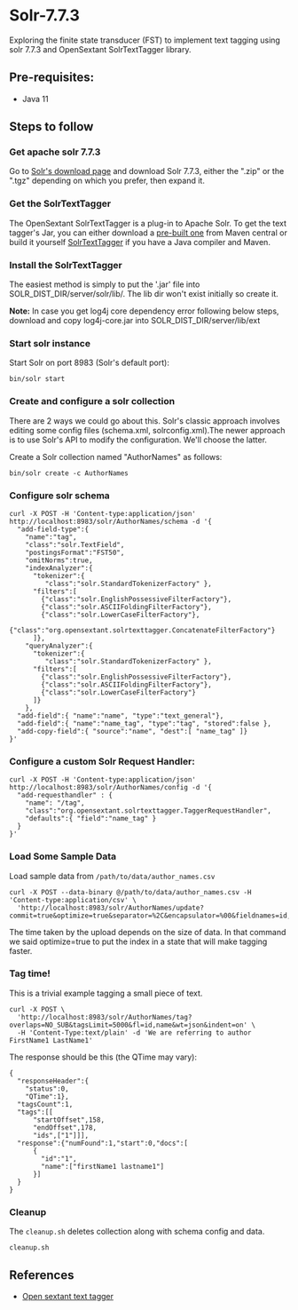 # Solr-7.7.3
Exploring the finite state transducer (FST) to implement text tagging using solr 7.7.3 and 
OpenSextant SolrTextTagger library.

## Pre-requisites:
- Java 11

## Steps to follow

### Get apache solr 7.7.3
Go to [Solr's download page](http://www.apache.org/dyn/closer.lua/lucene/solr/) and download Solr 7.7.3, either the
".zip" or the ".tgz" depending on which you prefer, then expand it.

### Get the SolrTextTagger
The OpenSextant SolrTextTagger is a plug-in to Apache Solr. To get the
text tagger's Jar, you can either download a
[pre-built one](http://search.maven.org/#search%7Cga%7C1%7Ca%3A%22solr-text-tagger%22) from Maven
central or build it yourself [SolrTextTagger](https://github.com/OpenSextant/SolrTextTagger) if you have a Java compiler and Maven.

### Install the SolrTextTagger
The easiest method is simply to put the '.jar' file into SOLR_DIST_DIR/server/solr/lib/.  The
lib dir won't exist initially so create it.

**Note:** In case you get log4j core dependency error following below steps, download and copy log4j-core.jar 
into SOLR_DIST_DIR/server/lib/ext

### Start solr instance
Start Solr on port 8983 (Solr's default port):

    bin/solr start

### Create and configure a solr collection
There are 2 ways we could go about this.  Solr's classic approach involves editing some
config files (schema.xml, solrconfig.xml).The newer approach is to use Solr's API to modify the 
configuration.  We'll choose the latter.

Create a Solr collection named "AuthorNames" as follows:

    bin/solr create -c AuthorNames

### Configure solr schema

````
curl -X POST -H 'Content-type:application/json'  http://localhost:8983/solr/AuthorNames/schema -d '{
  "add-field-type":{
    "name":"tag",
    "class":"solr.TextField",
    "postingsFormat":"FST50",
    "omitNorms":true,
    "indexAnalyzer":{
      "tokenizer":{ 
         "class":"solr.StandardTokenizerFactory" },
      "filters":[
        {"class":"solr.EnglishPossessiveFilterFactory"},
        {"class":"solr.ASCIIFoldingFilterFactory"},
        {"class":"solr.LowerCaseFilterFactory"},
        {"class":"org.opensextant.solrtexttagger.ConcatenateFilterFactory"}
      ]},
    "queryAnalyzer":{
      "tokenizer":{ 
         "class":"solr.StandardTokenizerFactory" },
      "filters":[
        {"class":"solr.EnglishPossessiveFilterFactory"},
        {"class":"solr.ASCIIFoldingFilterFactory"},
        {"class":"solr.LowerCaseFilterFactory"}
      ]}
    },
  "add-field":{ "name":"name", "type":"text_general"},
  "add-field":{ "name":"name_tag", "type":"tag", "stored":false },
  "add-copy-field":{ "source":"name", "dest":[ "name_tag" ]}
}'
````

### Configure a custom Solr Request Handler:

````
curl -X POST -H 'Content-type:application/json' http://localhost:8983/solr/AuthorNames/config -d '{
  "add-requesthandler" : {
    "name": "/tag",
    "class":"org.opensextant.solrtexttagger.TaggerRequestHandler",
    "defaults":{ "field":"name_tag" }
  }
}'
````

### Load Some Sample Data
Load sample data from `/path/to/data/author_names.csv`

````
curl -X POST --data-binary @/path/to/data/author_names.csv -H 'Content-type:application/csv' \
  'http://localhost:8983/solr/AuthorNames/update?commit=true&optimize=true&separator=%2C&encapsulator=%00&fieldnames=id,name'
````

The time taken by the upload depends on the size of data.
In that command we said optimize=true to put the index in a state that will make tagging faster.

### Tag time!
This is a trivial example tagging a small piece of text.

````
curl -X POST \
  'http://localhost:8983/solr/AuthorNames/tag?overlaps=NO_SUB&tagsLimit=5000&fl=id,name&wt=json&indent=on' \
  -H 'Content-Type:text/plain' -d 'We are referring to author FirstName1 LastName1'
````

The response should be this (the QTime may vary):
````
{
  "responseHeader":{
    "status":0,
    "QTime":1},
  "tagsCount":1,
  "tags":[[
      "startOffset",158,
      "endOffset",178,
      "ids",["1"]]],
  "response":{"numFound":1,"start":0,"docs":[
      {
        "id":"1",
        "name":["firstName1 lastname1"]
      }]
  }
}
````

### Cleanup
The `cleanup.sh` deletes collection along with schema config and data.

    cleanup.sh

## References
- [Open sextant text tagger](https://github.com/OpenSextant/SolrTextTagger)
